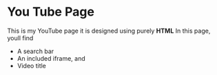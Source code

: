 # You Tube Page
This is my YouTube page
it is designed using purely **HTML**
In this page, youll find
* A search bar
* An included iframe, and
* Video title

